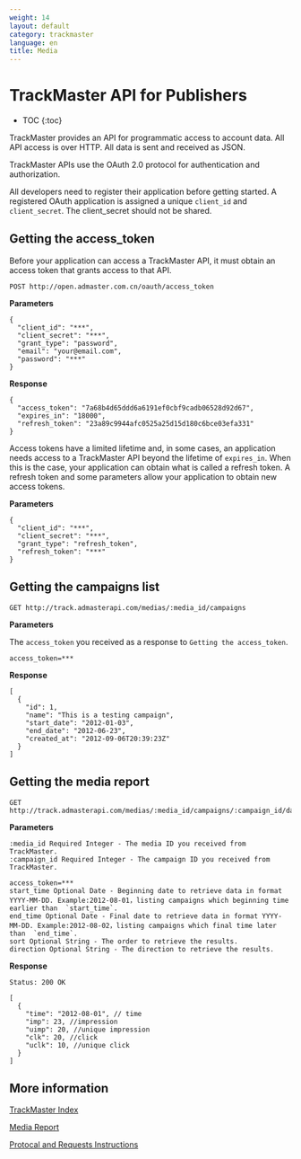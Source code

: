 ```yaml
---
weight: 14
layout: default
category: trackmaster
language: en
title: Media
---
```



# TrackMaster API for Publishers

* TOC
{:toc}


TrackMaster provides an API for programmatic access to account data. All API access is over HTTP. All data is sent and received as JSON.

TrackMaster APIs use the OAuth 2.0 protocol for authentication and authorization.

All developers need to register their application before getting started. A registered OAuth application is assigned a unique `client_id` and `client_secret`. The client_secret should not be shared.


## Getting the access_token
Before your application can access a TrackMaster API, it must obtain an access token that grants access to that API. 

    POST http://open.admaster.com.cn/oauth/access_token

**Parameters**

    {
      "client_id": "***",
      "client_secret": "***",
      "grant_type": "password",
      "email": "your@email.com",
      "password": "***"
    }

**Response**

    {
      "access_token": "7a68b4d65ddd6a6191ef0cbf9cadb06528d92d67",
      "expires_in": "18000",
      "refresh_token": "23a89c9944afc0525a25d15d180c6bce03efa331"
    }



Access tokens have a limited lifetime and, in some cases, an application needs access to a TrackMaster API beyond the lifetime of `expires_in`. When this is the case, your application can obtain what is called a refresh token. A refresh token and some parameters allow your application to obtain new access tokens. 

**Parameters**

    {
      "client_id": "***",
      "client_secret": "***",
      "grant_type": "refresh_token",
      "refresh_token": "***"
    }


## Getting the campaigns list

    GET http://track.admasterapi.com/medias/:media_id/campaigns

**Parameters**

The `access_token` you received as a response to `Getting the access_token`.

    access_token=***

**Response**

    [
      {
        "id": 1,
        "name": "This is a testing campaign",
        "start_date": "2012-01-03",
        "end_date": "2012-06-23",
        "created_at": "2012-09-06T20:39:23Z"
      }
    ]


## Getting the media report 

    GET http://track.admasterapi.com/medias/:media_id/campaigns/:campaign_id/daily_reports

**Parameters**

    :media_id Required Integer - The media ID you received from TrackMaster.
    :campaign_id Required Integer - The campaign ID you received from TrackMaster.

    access_token=***
    start_time Optional Date - Beginning date to retrieve data in format YYYY-MM-DD. Example:2012-08-01，listing campaigns which beginning time earlier than  `start_time`.
    end_time Optional Date - Final date to retrieve data in format YYYY-MM-DD. Example:2012-08-02，listing campaigns which final time later than  `end_time`.
    sort Optional String - The order to retrieve the results.
    direction Optional String - The direction to retrieve the results.


**Response**

    Status: 200 OK

    [
      {
        "time": "2012-08-01", // time
        "imp": 23, //impression
        "uimp": 20, //unique impression
        "clk": 20, //click
        "uclk": 10, //unique click
      }
    ]



## More information

[TrackMaster Index](/doc/trackmaster/v1/en/index.html)

[Media Report](/doc/trackmaster/v1/en/media_report.html)

[Protocal and Requests Instructions](/doc/openmaster/v1/en/verbs.html)
